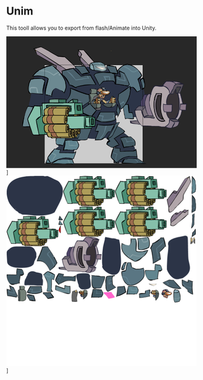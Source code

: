 # Unim
This tooll allows you to export from flash/Animate into Unity.

![](README/GiantMech.gif)]
![](README/UnimMech_sheet.png)]